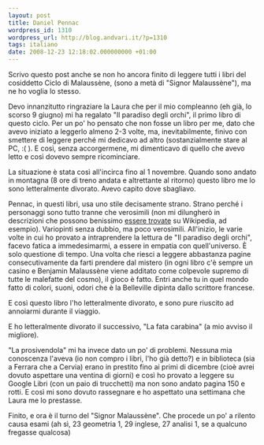 ```yaml
---
layout: post
title: Daniel Pennac
wordpress_id: 1310
wordpress_url: http://blog.andvari.it/?p=1310
tags: italiano
date: 2008-12-23 12:18:02.000000000 +01:00
---
```

Scrivo questo post anche se non ho ancora finito di leggere tutti i libri del cosiddetto Ciclo di Malaussène, (sono a metà di "Signor Malaussène"), ma ne ho voglia lo stesso.

Devo innanzitutto ringraziare la Laura che per il mio compleanno (eh già, lo scorso 9 giugno) mi ha regalato "Il paradiso degli orchi", il primo libro di questo ciclo. Per un po' ho pensato che non fosse un libro per me, dato che avevo iniziato a leggerlo almeno 2-3 volte, ma, inevitabilmente, finivo con smettere di leggere perché mi dedicavo ad altro (sostanzialmente stare al PC, :( ). E così, senza accorgermene, mi dimenticavo di quello che avevo letto e così dovevo sempre ricominciare.

La situazione è stata così all'incirca fino al 1 novembre. Quando sono andato in montagna (8 ore di treno andata e altrettante al ritorno) questo libro me lo sono letteralmente divorato. Avevo capito dove sbagliavo.

Pennac, in questi libri, usa uno stile decisamente strano. Strano perché i personaggi sono tutto tranne che verosimili (non mi dilungherò in descrizioni che possono benissimo <a href="http://it.wikipedia.org/wiki/Ciclo_di_Malauss%C3%A8ne#La_trib.C3.B9_Malauss.C3.A8ne">essere trovate</a> su Wikipedia, ad esempio). Variopinti senza dubbio, ma poco verosimili. All'inizio, le varie volte in cui ho provato a intraprendere la lettura de "Il paradiso degli orchi", facevo fatica a immedesimarmi, a essere in empatia con quell'universo. È solo questione di tempo. Una volta che riesci a leggere abbastanza pagine consecutivamente da farti prendere dal mistero (in ogni libro c'è sempre un casino e Benjamin Malaussène viene additato come colpevole supremo di tutte le malefatte del cosmo), il gioco è fatto. Entri anche tu in quel mondo fatto di colori, suoni, odori che è la Belleville dipinta dallo scrittore francese.

E così questo libro l'ho letteralmente divorato, e sono pure riuscito ad annoiarmi durante il viaggio.

E ho letteralmente divorato il successivo, "La fata carabina" (a mio avviso il migliore).

"La prosivendola" mi ha invece dato un po' di problemi. Nessuna mia conoscenza l'aveva (io non compro i libri, l'ho già detto?) e in biblioteca (sia a Ferrara che a Cervia) erano in prestito fino ai primi di dicembre (cioè avrei dovuto aspettare una ventina di giorni) e così ho provato a leggere su Google Libri (con un paio di trucchetti) ma non sono andato pagina 150 e rotti. E così mi sono dovuto rassegnare e ho aspettato una settimana che Laura me lo prestasse.

Finito, e ora è il turno del "Signor Malaussène". Che procede un po' a rilento causa esami (ah sì, 23 geometria 1, 29 inglese, 27 analisi 1, se a qualcuno fregasse qualcosa)
